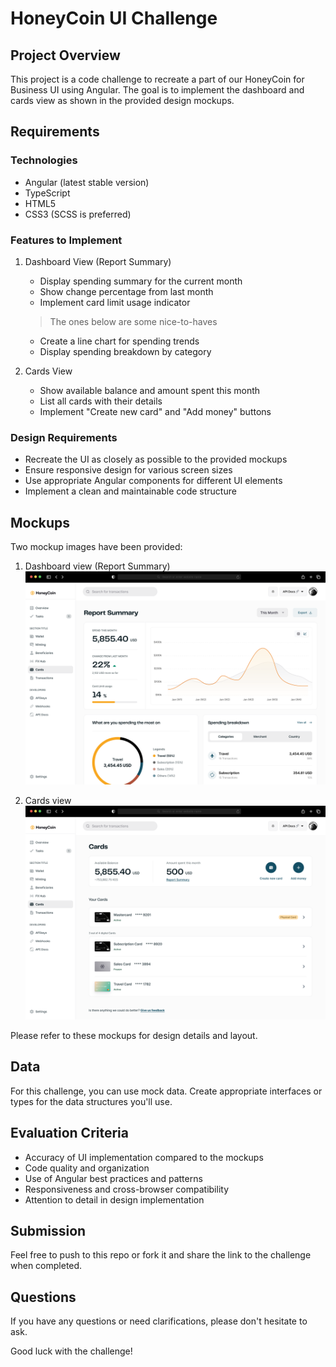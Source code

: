 # HoneyCoin UI Challenge

## Project Overview
This project is a code challenge to recreate a part of our HoneyCoin for Business UI using Angular. The goal is to implement the dashboard and cards view as shown in the provided design mockups.

## Requirements

### Technologies
- Angular (latest stable version)
- TypeScript
- HTML5
- CSS3 (SCSS is preferred)

### Features to Implement
1. Dashboard View (Report Summary)
   - Display spending summary for the current month
   - Show change percentage from last month
   - Implement card limit usage indicator


   > The ones below are some nice-to-haves
   - Create a line chart for spending trends
   - Display spending breakdown by category

2. Cards View
   - Show available balance and amount spent this month
   - List all cards with their details
   - Implement "Create new card" and "Add money" buttons

### Design Requirements
- Recreate the UI as closely as possible to the provided mockups
- Ensure responsive design for various screen sizes
- Use appropriate Angular components for different UI elements
- Implement a clean and maintainable code structure

## Mockups
Two mockup images have been provided:
1. Dashboard view (Report Summary)
![Reports Summary](./uiMockups/reportsUI.png)

2. Cards view
![Cards UI](./uiMockups/Cards.png)

Please refer to these mockups for design details and layout.

## Data
For this challenge, you can use mock data. Create appropriate interfaces or types for the data structures you'll use.

## Evaluation Criteria
- Accuracy of UI implementation compared to the mockups
- Code quality and organization
- Use of Angular best practices and patterns
- Responsiveness and cross-browser compatibility
- Attention to detail in design implementation

## Submission
Feel free to push to this repo or fork it and share the link to the challenge when completed.

## Questions
If you have any questions or need clarifications, please don't hesitate to ask.

Good luck with the challenge!